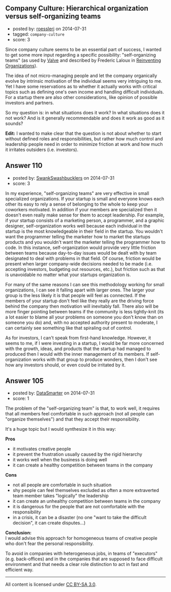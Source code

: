 ## Company Culture: Hierarchical organization versus self-organizing teams

- posted by: [roesslerj](https://stackexchange.com/users/23517/roesslerj) on 2014-07-31
- tagged: `company-culture`
- score: 3

Since company culture seems to be an essential part of success, I wanted to get some more input regarding a specific possibility: "self-organizing teams" (as used by [Valve][1] and described by Frederic Laloux in [Reinventing Organizations][2]).

The idea of not micro-managing people and let the company organically evolve by intrinsic motivation of the individual seems very intriguing to me. Yet I have some reservations as to whether it actually works with critical topics such as defining one's own income and handling difficult individuals. For a startup there are also other considerations, like opinion of possible investors and partners.

So my question is: in what situations does it work? In what situations does it not work? And is it generally recommendable and does it work as good as it sounds?

**Edit:** I wanted to make clear that the question is not about whether to start without defined roles and responsibilities, but rather how much control and leadership people need in order to minimize friction at work and how much it irritates outsiders (i.e. investors).

  [1]: http://media.steampowered.com/apps/valve/Valve_Handbook_LowRes.pdf
  [2]: http://www.reinventingorganizations.com


## Answer 110

- posted by: [SwankSwashbucklers](https://stackexchange.com/users/3088589/swankswashbucklers) on 2014-07-31
- score: 3

In my experience, "self-organizing teams" are very effective in small specialized organizations. If your startup is small and everyone knows each other its easy to rely a sense of belonging to the whole to keep your coworkers motivated. In addition if your members are specialized then it doesn't even really make sense for them to accept leadership. For example, if your startup consists of a marketing person, a programmer, and a graphic designer, self-organization works well because each individual in the startup is the most knowledgeable in their field in the startup. You wouldn't want the programmer telling the marketer how to market the startups products and you wouldn't want the marketer telling the programmer how to code. In this instance, self-organization would provide very little friction between teams because day-to-day issues would be dealt with by team designated to deal with problems in that field. Of course, friction would be present when larger company-wide decisions needed to be made (i.e. accepting investors, budgeting out resources, etc.), but friction such as that is unavoidable no matter what your startups organization is.

For many of the same reasons I can see this methodology working for small organizations, I can see it falling apart with larger ones. The larger your group is the less likely it is that people will feel as connected. If the members of your startup don't feel like they really are the driving force behind the company then motivation will inevitably fall. There also will be more finger pointing between teams if the community is less tightly-knit (its a lot easier to blame all your problems on someone you don't know than on someone you do) and, with no accepted authority present to moderate, I can certainly see something like that spiraling out of control.  

As for investors, I can't speak from first-hand knowledge. However, it seems to me, if I were investing in a startup, I would be far more concerned with the growth, ideas, and products that the startup had managed to produced then I would with the inner management of its members. If self-organization works with that group to produce wonders, then I don't see how any investors should, or even could be irritated by it.


## Answer 105

- posted by: [DataSmarter](https://stackexchange.com/users/3128474/datasmarter) on 2014-07-31
- score: 1

The problem of the "self-organizing team" is that, to work well, it requires that all members feel comfortable in such approach (not all people can "organize themselves") and that they accept their responsibility.

It's a huge topic but I would synthesize it in this way:

**Pros**

 - it motivates creative people  
 - it prevent the frustration usually caused by the rigid hierarchy  
 - it works well when the business is doing well  
 - it can create a healthy competition between teams in the company  

**Cons**   

 - not all people are comfortable in such situation  
 - shy people can feel themselves excluded as often a more extraverted team member takes "logically" the leadership   
 - it can create an unhealthy competition between teams in the company  
 - it is dangerous for the people that are not comfortable with the responsibility  
 - in a crisis, it can be a disaster (no one "want to take the difficult decision", it can create disputes...)  

**Conclusion:**  
I would advise this approach for homogeneous teams of creative people who don't fear the personal responsibility.

To avoid in companies with heterogeneous jobs, in teams of "executors" (e.g. back-offices) and in the companies that are supposed to face difficult environment and that needs a clear role distinction to act in fast and efficient way. 



---

All content is licensed under [CC BY-SA 3.0](https://creativecommons.org/licenses/by-sa/3.0/).
